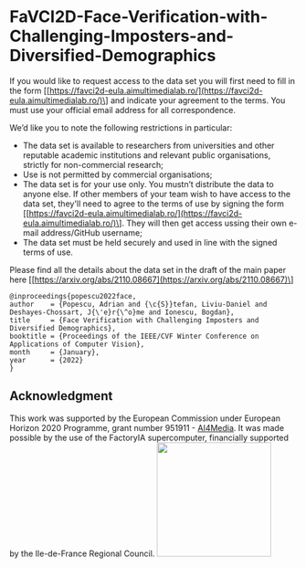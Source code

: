 # FaVCI2D-Face-Verification-with-Challenging-Imposters-and-Diversified-Demographics

 If you would like to request access to the data set you will first need to fill in the form \[[https://favci2d-eula.aimultimedialab.ro/](https://favci2d-eula.aimultimedialab.ro/)\] and indicate your agreement to the terms. You must use your official email address for all correspondence.

We’d like you to note the following restrictions in particular:

- The data set is available to researchers from universities and other reputable academic institutions and relevant public organisations, strictly for non-commercial research; 
- Use is not permitted by commercial organisations;
- The data set is for your use only. You mustn’t distribute the data to anyone else. If other members of your team wish to have access to the data set, they'll need to agree to the  terms of use by signing the form \[[https://favci2d-eula.aimultimedialab.ro/](https://favci2d-eula.aimultimedialab.ro/)\]. They will then get access ussing their own e-mail address/GitHub username;
- The data set must be held securely and used in line with the signed terms of use.


Please find all the details about the data set in the draft of the main paper here \[[https://arxiv.org/abs/2110.08667](https://arxiv.org/abs/2110.08667)\] 


```
@inproceedings{popescu2022face,
author    = {Popescu, Adrian and {\c{S}}tefan, Liviu-Daniel and Deshayes-Chossart, J{\'e}r{\^o}me and Ionescu, Bogdan},
title     = {Face Verification with Challenging Imposters and Diversified Demographics},
booktitle = {Proceedings of the IEEE/CVF Winter Conference on Applications of Computer Vision},
month     = {January},
year      = {2022}
}

```

## Acknowledgment 
This work was supported by the European Commission under European Horizon 2020 Programme, grant number 951911 - [AI4Media](https://www.ai4media.eu/). It was made possible by the use of the FactoryIA supercomputer, financially supported by the Ile-de-France Regional Council.
<img src="https://www.ai4europe.eu/sites/default/files/2021-06/Logo_AI4Media_0.jpg" width="200">
